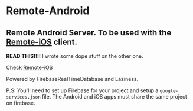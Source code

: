 # Remote-Android
## Remote Android Server. To be used with the [Remote-iOS](https://github.com/hextremelabs/remote-ios) client.

**READ THIS!!!!**
I wrote some dope stuff on the other one. 

Check [Remote-iOS](https://github.com/hextremelabs/remote-ios)

Powered by FirebaseRealTimeDatabase and Laziness.

P.S: You'll need to set up Firebase for your project and setup a `google-services.json` file. The Android and iOS apps must share the same project on firebase.
